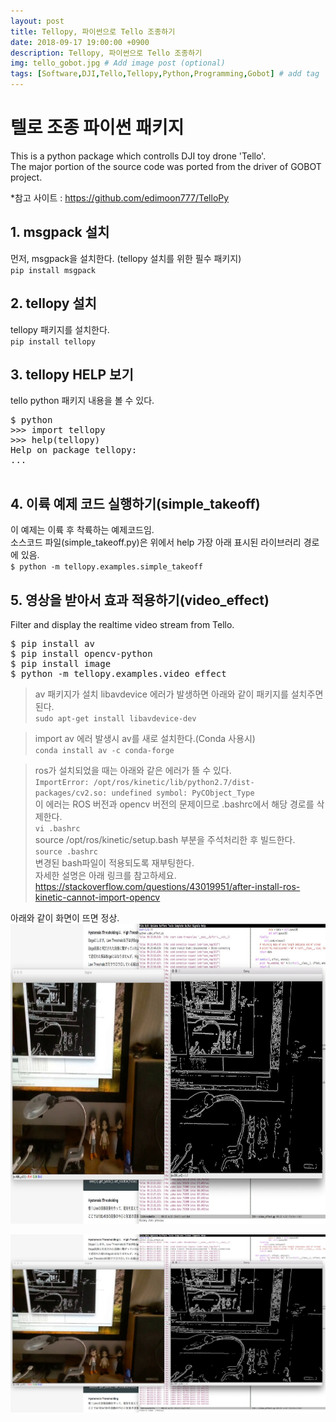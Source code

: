 ```yaml
---
layout: post
title: Tellopy, 파이썬으로 Tello 조종하기
date: 2018-09-17 19:00:00 +0900
description: Tellopy, 파이썬으로 Tello 조종하기
img: tello_gobot.jpg # Add image post (optional)
tags: [Software,DJI,Tello,Tellopy,Python,Programming,Gobot] # add tag
---
```


# 텔로 조종 파이썬 패키지   
This is a python package which controlls DJI toy drone 'Tello'.   
The major portion of the source code was ported from the driver of GOBOT project.

*참고 사이트 : https://github.com/edimoon777/TelloPy

## 1. msgpack 설치   
먼저, msgpack을 설치한다. (tellopy 설치를 위한 필수 패키지)   
`pip install msgpack`   

## 2. tellopy 설치   
tellopy 패키지를 설치한다.   
`pip install tellopy`   

## 3. tellopy HELP 보기   
tello python 패키지 내용을 볼 수 있다.   
<pre>
$ python   
>>> import tellopy   
>>> help(tellopy)   
Help on package tellopy:   
...   
  </pre>
  
## 4. 이륙 예제 코드 실행하기(simple_takeoff)   
이 예제는 이륙 후 착륙하는 예제코드임.  
소스코드 파일(simple_takeoff.py)은 위에서 help 가장 아래 표시된 라이브러리 경로에 있음.   
`$ python -m tellopy.examples.simple_takeoff`   

## 5. 영상을 받아서 효과 적용하기(video_effect)   
Filter and display the realtime video stream from Tello.   
<pre>
$ pip install av
$ pip install opencv-python
$ pip install image
$ python -m tellopy.examples.video_effect
</pre>

> av 패키지가 설치 libavdevice 에러가 발생하면 아래와 같이 패키지를 설치주면 된다.   
`sudo apt-get install libavdevice-dev`   

> import av 에러 발생시 av를 새로 설치한다.(Conda 사용시)      
`conda install av -c conda-forge`   
  
> ros가 설치되었을 때는 아래와 같은 에러가 뜰 수 있다.   
`ImportError: /opt/ros/kinetic/lib/python2.7/dist-packages/cv2.so: undefined symbol: PyCObject_Type`    
이 에러는 ROS 버전과 opencv 버전의 문제이므로 .bashrc에서 해당 경로를 삭제한다.   
`vi .bashrc`   
source /opt/ros/kinetic/setup.bash 부분을 주석처리한 후 빌드한다.    
`source .bashrc`    
변경된 bash파일이 적용되도록 재부팅한다.   
자세한 설명은 아래 링크를 참고하세요.    
https://stackoverflow.com/questions/43019951/after-install-ros-kinetic-cannot-import-opencv   


아래와 같이 화면이 뜨면 정상.   
<img src=https://github.com/hanyazou/TelloPy/raw/develop-0.6.0/files/video_effect.jpg width="640" height="480">

![video_effect_tello](https://github.com/hanyazou/TelloPy/raw/develop-0.6.0/files/video_effect.jpg)</img>
